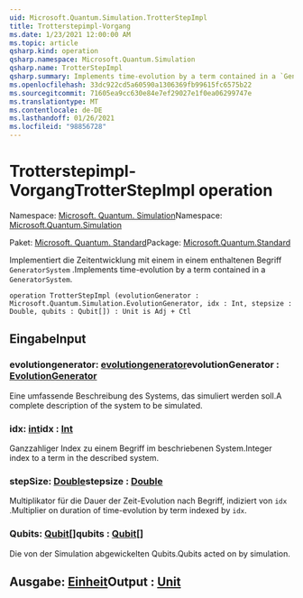 ```yaml
---
uid: Microsoft.Quantum.Simulation.TrotterStepImpl
title: Trotterstepimpl-Vorgang
ms.date: 1/23/2021 12:00:00 AM
ms.topic: article
qsharp.kind: operation
qsharp.namespace: Microsoft.Quantum.Simulation
qsharp.name: TrotterStepImpl
qsharp.summary: Implements time-evolution by a term contained in a `GeneratorSystem`.
ms.openlocfilehash: 33dc922cd5a60590a1306369fb99615fc6575b22
ms.sourcegitcommit: 71605ea9cc630e84e7ef29027e1f0ea06299747e
ms.translationtype: MT
ms.contentlocale: de-DE
ms.lasthandoff: 01/26/2021
ms.locfileid: "98856728"
---
```

# <a name="trotterstepimpl-operation"></a><span data-ttu-id="15a98-102">Trotterstepimpl-Vorgang</span><span class="sxs-lookup"><span data-stu-id="15a98-102">TrotterStepImpl operation</span></span>

<span data-ttu-id="15a98-103">Namespace: [Microsoft. Quantum. Simulation](xref:Microsoft.Quantum.Simulation)</span><span class="sxs-lookup"><span data-stu-id="15a98-103">Namespace: [Microsoft.Quantum.Simulation](xref:Microsoft.Quantum.Simulation)</span></span>

<span data-ttu-id="15a98-104">Paket: [Microsoft. Quantum. Standard](https://nuget.org/packages/Microsoft.Quantum.Standard)</span><span class="sxs-lookup"><span data-stu-id="15a98-104">Package: [Microsoft.Quantum.Standard](https://nuget.org/packages/Microsoft.Quantum.Standard)</span></span>


<span data-ttu-id="15a98-105">Implementiert die Zeitentwicklung mit einem in einem enthaltenen Begriff `GeneratorSystem` .</span><span class="sxs-lookup"><span data-stu-id="15a98-105">Implements time-evolution by a term contained in a `GeneratorSystem`.</span></span>

```qsharp
operation TrotterStepImpl (evolutionGenerator : Microsoft.Quantum.Simulation.EvolutionGenerator, idx : Int, stepsize : Double, qubits : Qubit[]) : Unit is Adj + Ctl
```


## <a name="input"></a><span data-ttu-id="15a98-106">Eingabe</span><span class="sxs-lookup"><span data-stu-id="15a98-106">Input</span></span>

### <a name="evolutiongenerator--evolutiongenerator"></a><span data-ttu-id="15a98-107">evolutiongenerator: [evolutiongenerator](xref:Microsoft.Quantum.Simulation.EvolutionGenerator)</span><span class="sxs-lookup"><span data-stu-id="15a98-107">evolutionGenerator : [EvolutionGenerator](xref:Microsoft.Quantum.Simulation.EvolutionGenerator)</span></span>

<span data-ttu-id="15a98-108">Eine umfassende Beschreibung des Systems, das simuliert werden soll.</span><span class="sxs-lookup"><span data-stu-id="15a98-108">A complete description of the system to be simulated.</span></span>


### <a name="idx--int"></a><span data-ttu-id="15a98-109">idx: [int](xref:microsoft.quantum.lang-ref.int)</span><span class="sxs-lookup"><span data-stu-id="15a98-109">idx : [Int](xref:microsoft.quantum.lang-ref.int)</span></span>

<span data-ttu-id="15a98-110">Ganzzahliger Index zu einem Begriff im beschriebenen System.</span><span class="sxs-lookup"><span data-stu-id="15a98-110">Integer index to a term in the described system.</span></span>


### <a name="stepsize--double"></a><span data-ttu-id="15a98-111">stepSize: [Double](xref:microsoft.quantum.lang-ref.double)</span><span class="sxs-lookup"><span data-stu-id="15a98-111">stepsize : [Double](xref:microsoft.quantum.lang-ref.double)</span></span>

<span data-ttu-id="15a98-112">Multiplikator für die Dauer der Zeit-Evolution nach Begriff, indiziert von `idx` .</span><span class="sxs-lookup"><span data-stu-id="15a98-112">Multiplier on duration of time-evolution by term indexed by `idx`.</span></span>


### <a name="qubits--qubit"></a><span data-ttu-id="15a98-113">Qubits: [Qubit](xref:microsoft.quantum.lang-ref.qubit)[]</span><span class="sxs-lookup"><span data-stu-id="15a98-113">qubits : [Qubit](xref:microsoft.quantum.lang-ref.qubit)[]</span></span>

<span data-ttu-id="15a98-114">Die von der Simulation abgewickelten Qubits.</span><span class="sxs-lookup"><span data-stu-id="15a98-114">Qubits acted on by simulation.</span></span>



## <a name="output--unit"></a><span data-ttu-id="15a98-115">Ausgabe: [Einheit](xref:microsoft.quantum.lang-ref.unit)</span><span class="sxs-lookup"><span data-stu-id="15a98-115">Output : [Unit](xref:microsoft.quantum.lang-ref.unit)</span></span>

